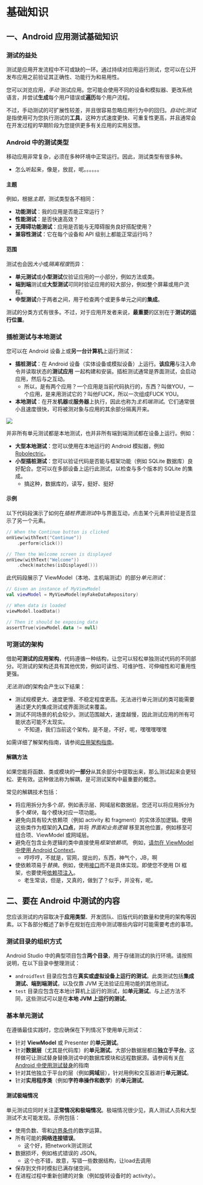 # 基础知识

## 一、Android 应用测试基础知识

### 测试的益处

测试是应用开发流程中不可或缺的一环。通过持续对应用运行测试，您可以在公开发布应用之前验证其正确性、功能行为和易用性。

您可以浏览应用，*手动* 测试应用。您可能会使用不同的设备和模拟器、更改系统语言，并尝试**生成**每个用户错误或**遍历**每个用户流程。

不过，手动测试的可扩展性较差，并且很容易忽略应用行为中的回归。*自动化测试* 是指使用可为您执行测试的**工具**，这种方式速度更快、可重复性更高，并且通常会在开发过程的早期阶段为您提供更多有关应用的实用反馈。

### Android 中的测试类型

移动应用非常复杂，必须在多种环境中正常运行。因此，测试类型有很多种。

- 怎么听起来，像是，放屁，呢。。。。。。

#### 主题

例如，根据*主题*，测试类型各不相同：

- **功能测试**：我的应用是否能正常运行？
- **性能测试**：是否快速高效？
- **无障碍功能测试**：应用是否能与无障碍服务良好搭配使用？
- **兼容性测试**：它在每个设备和 API 级别上都能正常运行吗？

#### 范围

测试也会因*大小*或*隔离程度*而异：

- **单元测试**或**小型测试**仅验证应用的一小部分，例如方法或类。
- **端到端**测试或**大型测试**可同时验证应用的较大部分，例如整个屏幕或用户流程。
- **中型测试**介于两者之间，用于检查两个或更多单元之间的**集成**。

测试的分类方式有很多。不过，对于应用开发者来说，**最重要**的区别在于**测试的运行位置**。

### 插桩测试与本地测试

您可以在 Android 设备上或**另一台计算机**上运行测试：

- **插桩测试**：在 Android 设备（实体设备或模拟设备）上运行。**该应用**与注入命令并读取状态的**测试应用** 一起构建和安装。插桩测试通常是界面测试，会启动应用，然后与之互动。
  - 所以，是有两个应用？一个应用是当前代码执行的，东西？叫做YOU，一个应用，是来用测试它的？叫他FUCK，所以一次组成FUCK YOU。
- **本地测试**：在开发**机器**或**服务器**上执行，因此也称为*主机端测试*。它们通常很小且速度很快，可将被测对象与应用的其余部分隔离开来。

![](.\image\instru-vs-local.png)

并非所有单元测试都是本地测试，也并非所有端到端测试都在设备上运行。例如：

- **大型本地测试**：您可以使用在本地运行的 Android 模拟器，例如 [Robolectric](https://developer.android.com/training/testing/local-tests/robolectric?hl=zh-cn)。
- **小型插桩测试**：您可以验证代码是否能与框架功能（例如 SQLite 数据库）良好配合。您可以在多部设备上运行此测试，以检查与多个版本的 SQLite 的集成。
  - 搞这种，数据库的，读写，挺好、挺好

#### 示例

以下代码段演示了如何在*插桩界面测试*中与界面互动，点击某个元素并验证是否显示了另一个元素。

```kotlin
// When the Continue button is clicked
onView(withText("Continue"))
    .perform(click())

// Then the Welcome screen is displayed
onView(withText("Welcome"))
    .check(matches(isDisplayed()))
```

此代码段展示了 ViewModel（本地、主机端测试）的部分*单元测试*：

```kotlin
// Given an instance of MyViewModel
val viewModel = MyViewModel(myFakeDataRepository)

// When data is loaded
viewModel.loadData()

// Then it should be exposing data
assertTrue(viewModel.data != null)
```

### 可测试的架构

借助**可测试的应用架构**，代码遵循一种结构，让您可以轻松单独测试代码的不同部分。可测试的架构还具有其他优势，例如可读性、可维护性、可伸缩性和可重用性更强。

*无法测试*的架构会产生以下结果：

- 测试规模更大、速度更慢、不稳定程度更高。无法进行单元测试的类可能需要通过更大的集成测试或界面测试来覆盖。
- 测试不同场景的机会较少。测试范围越大，速度越慢，因此测试应用的所有可能状态可能不太现实。
  - 不知道，我们当前这个架构，是不是，不好，呢，嘿嘿嘿嘿嘿

如需详细了解架构指南，请参阅[应用架构指南](https://developer.android.com/jetpack/guide?hl=zh-cn)。

#### 解耦方法

如果您能将函数、类或模块的**一部分**从其余部分中提取出来，那么测试起来会更轻松、更有效。这种做法称为解耦，是可测试架构中最重要的概念。

常见的解耦技术包括：

- 将应用拆分为多个*层*，例如表示层、网域层和数据层。您还可以将应用拆分为多个*模块*，每个模块对应一项功能。
- 避免向具有较大依赖项（例如 activity 和 fragment）的实体添加逻辑。使用这些类作为框架的**入口点**，并将 *界面和业务逻辑* 移至其他位置，例如移至可组合项、ViewModel 或网域层。
- 避免在包含业务逻辑的类中直接使用*框架依赖项*。 例如，[请勿在 ViewModel 中使用 Android Context](https://medium.com/androiddevelopers/locale-changes-and-the-androidviewmodel-antipattern-84eb677660d9)。
  - 哼哼哼，不就是，官网，提出的，东西，神气个，JB，啊
- 使依赖项易于*替换*。例如，使用[接口](https://en.wikipedia.org/wiki/Interface_segregation_principle)而不是具体实现。即使您不使用 DI 框架，也要使用[依赖项注入](https://developer.android.com/training/dependency-injection?hl=zh-cn)。
  - 老生常谈，但是，又真的，做到了？似乎，并没有，呢。



## 二、要在 Android 中测试的内容

您应该测试的内容取决于**应用类型**、开发团队、旧版代码的数量和使用的架构等因素。以下各部分概述了新手在规划在应用中测试哪些内容时可能需要考虑的事项。

### 测试目录的组织方式

Android Studio 中的典型项目包含**两个目录**，用于存储测试的执行环境。请按照说明，在以下目录中整理测试：

- `androidTest` 目录应包含在**真实或虚拟设备上运行的测试**。此类测试包括**集成测试、端到端测试**，以及仅靠 JVM 无法验证应用功能的其他测试。
- `test` 目录应包含在本地计算机上运行的测试，如**单元测试**。与上述方法不同，这些测试可以是在**本地 JVM 上运行的测试**。

### 基本单元测试

在遵循最佳实践时，您应确保在下列情况下使用单元测试：

- 针对 **ViewModel** 或 Presenter 的**单元测试**。
- 针对**数据层**（尤其是代码库）的**单元测试**。大部分数据层都应**独立于平台**。这样做可让测试替身替换测试中的数据库模块和远程数据源。请参阅有关[在 Android 中使用测试替身](https://developer.android.com/training/testing/fundamentals/test-doubles?hl=zh-cn)的指南
- 针对其他独立于平台的层（例如**网域**层），针对用例和交互器进行**单元测试**。
- 针对**实用程序类**（例如**字符串操作和数学**）的**单元测试**。

#### 测试极端情况

单元测试应同时关注**正常情况和极端情况**。极端情况很少见，真人测试人员和大型测试不太可能发现。示例包括：

- 使用负数、零和[边界条件](https://en.wikipedia.org/wiki/Off-by-one_error)的数学运算。
- 所有可能的**网络连接错误**。
  - 这个好，把network测试测试
- 数据损坏，例如格式错误的 JSON。
  - 这个也不错，故意，写错一些数据结构，让load去调用
- 保存到文件时模拟已满存储空间。
- 在进程过程中重新创建的对象（例如旋转设备时的 activity）。
